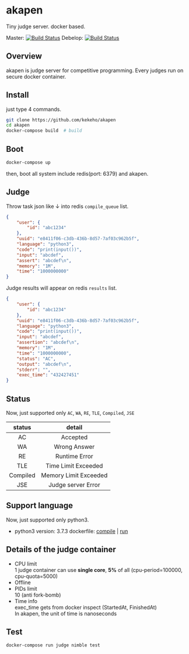 # akapen

Tiny judge server. docker based.

Master: [![Build Status](https://travis-ci.org/kekeho/akapen.svg?branch=master)](https://travis-ci.org/kekeho/akapen)  Debelop: [![Build Status](https://travis-ci.org/kekeho/akapen.svg?branch=develop)](https://travis-ci.org/kekeho/akapen)

## Overview

akapen is judge server for competitive programming.
Every judges run on secure docker container.

## Install

just type 4 commands.

```sh
git clone https://github.com/kekeho/akapen
cd akapen
docker-compose build  # build
```

## Boot

```sh
docker-compose up
```

then, boot all system include redis(port: 6379) and akapen.

## Judge

Throw task json like ↓ into redis `compile_queue` list.

```json:task.json
{
    "user": {
        "id": "abc1234"
    },
    "uuid": "e8411f06-c3db-436b-8d57-7af03c962b5f",
    "language": "python3",
    "code": "print(input())",
    "input": "abcdef",
    "assert": "abcdef\n",
    "memory": "1M",
    "time": "1000000000"
}
```

Judge results will appear on redis `results` list.

```json:result.json
{
    "user": {
        "id": "abc1234"
    },
    "uuid": "e8411f06-c3db-436b-8d57-7af03c962b5f",
    "language": "python3",
    "code": "print(input())",
    "input": "abcdef",
    "assertion": "abcdef\n",
    "memory": "1M",
    "time": "1000000000",
    "status": "AC",
    "output": "abcdef\n",
    "stderr": "",
    "exec_time": "432427451"
}
```

## Status

Now, just supported only `AC`, `WA`, `RE`, `TLE`, `Compiled`, `JSE`

|  status  |          detail       |
|  :----:  |          :----:       |
|    AC    |        Accepted       |
|    WA    |      Wrong Answer     |
|    RE    |     Runtime Error     |
|   TLE    |  Time Limit Exceeded  |
| Compiled | Memory Limit Exceeded |
|   JSE    |   Judge server Error  |

## Support language

Now, just supported only python3.

- python3
    version: 3.7.3
    dockerfile: [compile](worker/python3/compile/Dockerfile) | [run](worker/python3/run/Dockerfile)

## Details of the judge container

- CPU limit  
    1 judge container can use **single core**, **5%** of all (cpu-period=100000, cpu-quota=5000)
- Offline  
- PIDs limit  
    10 (anti fork-bomb)
- Time info  
    exec_time gets from docker inspect (StartedAt, FinishedAt)  
    In akapen, the unit of time is nanoseconds

## Test

```sh
docker-compose run judge nimble test
```
